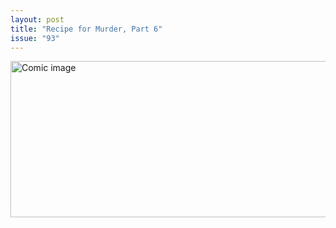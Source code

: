 ```yaml
---
layout: post
title: "Recipe for Murder, Part 6"
issue: "93"
---
```

<img src="{{ site.url }}/comics/93.png" title="Which dimension is that one again?" alt="Comic image" width="780px" height="250px"/>

